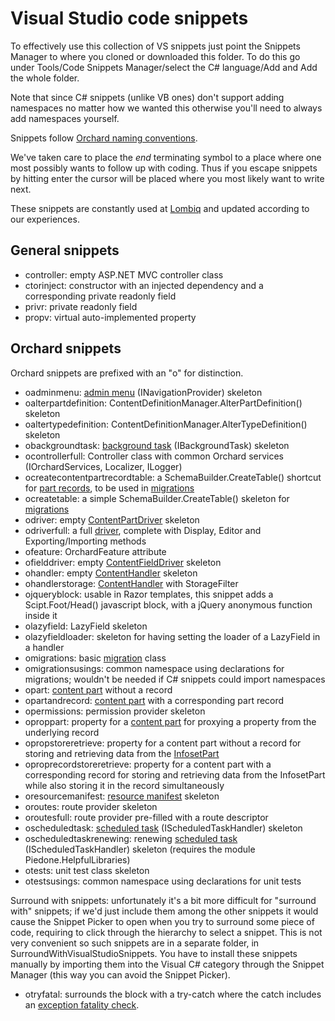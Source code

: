 # Visual Studio code snippets

To effectively use this collection of VS snippets just point the Snippets Manager to where you cloned or downloaded this folder. To do this go under Tools/Code Snippets Manager/select the C# language/Add and Add the whole folder.

Note that since C# snippets (unlike VB ones) don't support adding namespaces no matter how we wanted this otherwise you'll need to always add namespaces yourself.

Snippets follow [Orchard naming conventions](../../DevelopmentGuidelines/NamingConventions).

We've taken care to place the $end$ terminating symbol to a place where one most possibly wants to follow up with coding. Thus if you escape snippets by hitting enter the cursor will be placed where you most likely want to write next.

These snippets are constantly used at [Lombiq](http://lombiq.com) and updated according to our experiences.

## General snippets

- controller: empty ASP.NET MVC controller class
- ctorinject: constructor with an injected dependency and a corresponding private readonly field
- privr: private readonly field
- propv: virtual auto-implemented property

## Orchard snippets

Orchard snippets are prefixed with an "o" for distinction.

- oadminmenu: [admin menu](../../Wiki/AdminMenu) (INavigationProvider) skeleton
- oalterpartdefinition: ContentDefinitionManager.AlterPartDefinition() skeleton
- oaltertypedefinition: ContentDefinitionManager.AlterTypeDefinition() skeleton
- obackgroundtask: [background task](../../Wiki/BackgroundTask) (IBackgroundTask) skeleton
- ocontrollerfull: Controller class with common Orchard services (IOrchardServices, Localizer, ILogger)
- ocreatecontentpartrecordtable: a SchemaBuilder.CreateTable() shortcut for [part records](../../Wiki/ContentPartRecord), to be used in [migrations](../../Wiki/Migrations)
- ocreatetable: a simple SchemaBuilder.CreateTable() skeleton for [migrations](../../Wiki/Migrations)
- odriver: empty [ContentPartDriver](../../Wiki/Driver) skeleton
- odriverfull: a full [driver](../../Wiki/Driver), complete with Display, Editor and Exporting/Importing methods
- ofeature: OrchardFeature attribute
- ofielddriver: empty [ContentFieldDriver](../../Wiki/ContentField) skeleton
- ohandler: empty [ContentHandler](../../Wiki/Handler) skeleton
- ohandlerstorage: [ContentHandler](../../Wiki/Handler) with StorageFilter
- ojqueryblock: usable in Razor templates, this snippet adds a Scipt.Foot/Head() javascript block, with a jQuery anonymous function inside it
- olazyfield: LazyField skeleton
- olazyfieldloader: skeleton for having setting the loader of a LazyField in a handler
- omigrations: basic [migration](../../Wiki/Migrations) class
- omigrationsusings: common namespace using declarations for migrations; wouldn't be needed if C# snippets could import namespaces
- opart: [content part](../../Wiki/ContentPart) without a record
- opartandrecord: [content part](../../Wiki/ContentPart)  with a corresponding part record
- opermissions: permission provider skeleton
- oproppart: property for a [content part](../../Wiki/ContentPart) for proxying a property from the underlying record
- opropstoreretrieve: property for a content part without a record for storing and retrieving data from the [InfosetPart](../../Wiki/InfosetPart)
- oproprecordstoreretrieve: property for a content part with a corresponding record for storing and retrieving data from the InfosetPart while also storing it in the record simultaneously
- oresourcemanifest: [resource manifest](../../Wiki/ResourceManifest) skeleton
- oroutes: route provider skeleton
- oroutesfull: route provider pre-filled with a route descriptor
- oscheduledtask: [scheduled task](../../Wiki/ScheduledTask) (IScheduledTaskHandler) skeleton
- oscheduledtaskrenewing: renewing [scheduled task](../../Wiki/ScheduledTask) (IScheduledTaskHandler) skeleton (requires the module Piedone.HelpfulLibraries)
- otests: unit test class skeleton
- otestsusings: common namespace using declarations for unit tests

Surround with snippets: unfortunately it's a bit more difficult for "surround with" snippets; if we'd just include them among the other snippets it would cause the Snippet Picker to open when you try to surround some piece of code, requiring to click through the hierarchy to select a snippet. This is not very convenient so such snippets are in a separate folder, in SurroundWithVisualStudioSnippets. You have to install these snippets manually by importing them into the Visual C# category through the Snippet Manager (this way you can avoid the Snippet Picker).

- otryfatal: surrounds the block with a try-catch where the catch includes an [exception fatality check](http://english.orchardproject.hu/blog/orchard-gems-exception-fatality-check).
